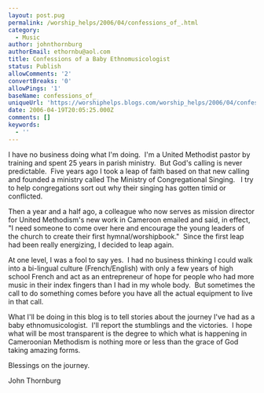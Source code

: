 ```yaml
---
layout: post.pug
permalink: /worship_helps/2006/04/confessions_of_.html 
category:
  - Music
author: johnthornburg
authorEmail: ethornbu@aol.com
title: Confessions of a Baby Ethnomusicologist
status: Publish
allowComments: '2'
convertBreaks: '0'
allowPings: '1'
baseName: confessions_of_
uniqueUrl: 'https://worshiphelps.blogs.com/worship_helps/2006/04/confessions_of_.html '
date: 2006-04-19T20:05:25.000Z
comments: []
keywords:
  - ''
---
```

I have no business doing what I'm doing.  I'm a United Methodist pastor by training and spent 25 years in parish ministry.  But God's calling is never predictable.  Five years ago I took a leap of faith based on that new calling and founded a ministry called The Ministry of Congregational Singing.   I try to help congregations sort out why their singing has gotten timid or conflicted.

Then a year and a half ago, a colleague who now serves as mission director for United Methodism's new work in Cameroon emailed and said, in effect, "I need someone to come over here and encourage the young leaders of the church to create their first hymnal/worshipbook."  Since the first leap had been really energizing, I decided to leap again. 

At one level, I was a fool to say yes.  I had no business thinking I could walk into a bi-lingual culture (French/English) with only a few years of high school French and act as an entrepreneur of hope for people who had more music in their index fingers than I had in my whole body.  But sometimes the call to do something comes before you have all the actual equipment to live in that call.

What I'll be doing in this blog is to tell stories about the journey I've had as a baby ethnomusicologist.  I'll report the stumblings and the victories.  I hope what will be most transparent is the degree to which what is happening in Cameroonian Methodism is nothing more or less than the grace of God taking amazing forms.

Blessings on the journey.

John Thornburg
